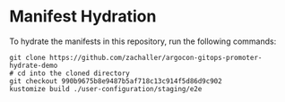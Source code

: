 # Manifest Hydration

To hydrate the manifests in this repository, run the following commands:

```shell
git clone https://github.com/zachaller/argocon-gitops-promoter-hydrate-demo
# cd into the cloned directory
git checkout 990b9675b8e9487b5af718c13c914f5d86d9c902
kustomize build ./user-configuration/staging/e2e
```
